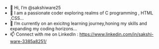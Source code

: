 - 👋 Hi, I’m @sakshiware25
- 👀 I am a passionate coder exploring realms of  C programming , HTML ,CSS...
- 🌱 I’m currently on an exicitng learning journey,honing my skills and expanding my coding horizons...
- 📫 Connect with me on  LinkedIn : https://www.linkedin.com/in/sakshi-ware-3385a8251/

<!---
sakshiware25/sakshiware25 is a ✨ special ✨ repository because its `README.md` (this file) appears on your GitHub profile.
You can click the Preview link to take a look at your changes.
--->
